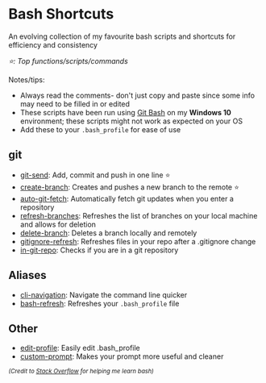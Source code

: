 # Bash Shortcuts
An evolving collection of my favourite bash scripts and shortcuts for efficiency and consistency

*:star:: Top functions/scripts/commands*

Notes/tips:
* Always read the comments- don't just copy and paste since some info may need to be filled in or edited
* These scripts have been run using [Git Bash](https://git-scm.com/downloads) on my **Windows 10** environment; these scripts might not work as expected on your OS
* Add these to your ```.bash_profile``` for ease of use

## git
- [git-send](https://github.com/reid-moffat/bash-shortcuts/blob/main/git/git-send.sh): Add, commit and push in one line :star:
- [create-branch](https://github.com/reid-moffat/bash-shortcuts/blob/main/git/create-branch.sh): Creates and pushes a new branch to the remote :star:
- [auto-git-fetch](https://github.com/reid-moffat/bash-shortcuts/blob/main/git/auto-git-fetch.sh): Automatically fetch git updates when you enter a repository
- [refresh-branches](https://github.com/reid-moffat/bash-shortcuts/blob/main/git/refresh-branches.sh): Refreshes the list of branches on your local machine and allows for deletion
- [delete-branch](https://github.com/reid-moffat/bash-shortcuts/blob/main/git/delete-branch.sh): Deletes a branch locally and remotely
- [gitignore-refresh](https://github.com/reid-moffat/bash-shortcuts/blob/main/git/gitignore-refresh.sh): Refreshes files in your repo after a .gitignore change
- [in-git-repo](https://github.com/reid-moffat/bash-shortcuts/blob/main/git/in-git-repo.sh): Checks if you are in a git repository

## Aliases
- [cli-navigation](https://github.com/reid-moffat/bash-shortcuts/blob/main/aliases/cli-navigation.sh): Navigate the command line quicker
- [bash-refresh](https://github.com/reid-moffat/bash-shortcuts/blob/main/aliases/bash-refresh.sh): Refreshes your ```.bash_profile``` file

## Other
- [edit-profile](https://github.com/reid-moffat/bash-shortcuts/blob/main/other/edit-profile.sh): Easily edit .bash_profile
- [custom-prompt](https://github.com/reid-moffat/bash-shortcuts/blob/main/other/custom-prompt): Makes your prompt more useful and cleaner

<sub>*(Credit to [Stack Overflow](https://stackoverflow.com/) for helping me learn bash)*</sub>

